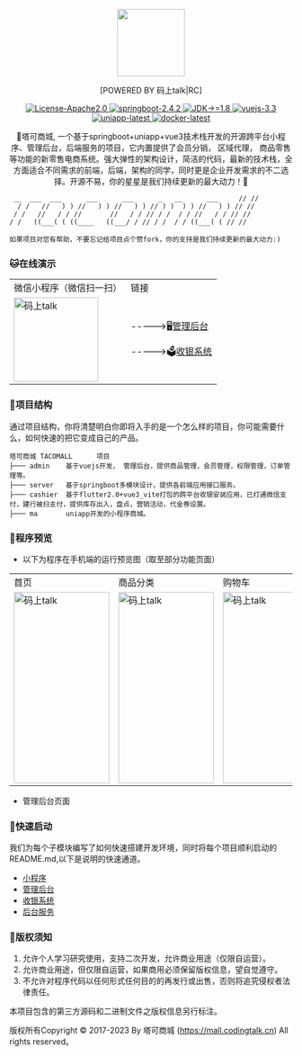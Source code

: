 <p align="center">
    <img height="120px" src="http://img.codingtalk.cn/a6Yzd6a1636188780637"/>
</p>
<p align="center">[POWERED BY 码上talk|RC]</p>
<p align="center">
	<a target="_blank" href="https://gitee.com/running-cat/tacomall/blob/master/LICENSE">
		<img src="https://img.shields.io/badge/License-Apache2.0-FA8072.svg" alt="License-Apache2.0"/>
	</a>
    <a target="_blank" href="https://spring.io/projects/spring-boot">
		<img src="https://img.shields.io/badge/springboot-2.4.2-green" alt="springboot-2.4.2"/>
	</a>
    <a target="_blank" href="https://www.oracle.com/java/technologies/downloads/">
		<img src="https://img.shields.io/badge/JDK->=1.8-FF6347" alt="JDK->=1.8"/>
	</a>
     <a target="_blank" href="https://cn.vuejs.org/">
		<img src="https://img.shields.io/badge/vuejs-3.3-3CB371" alt="vuejs-3.3"/>
	</a>
    <a target="_blank" href="https://uniapp.dcloud.io/">
		<img src="https://img.shields.io/badge/uniapp-latest-008000" alt="uniapp-latest"/>
	</a>
    <a target="_blank" href="https://www.docker.com/">
		<img src="https://img.shields.io/badge/docker-latest-1E90FF" alt="docker-latest"/>
	</a>
</p>
<p align="center">
🌮塔可商城, 一个基于springboot+uniapp+vue3技术栈开发的开源跨平台小程序、管理后台，后端服务的项目，它内置提供了会员分销， 区域代理， 商品零售等功能的新零售电商系统。强大弹性的架构设计，简洁的代码，最新的技术栈，全方面适合不同需求的前端，后端，架构的同学，同时更是企业开发需求的不二选择。开源不易，你的星星是我们持续更新的最大动力！🥳
</p>

```
 __  ___  ___      ___      ___      _   __      ___     // //  
  / /   //   ) ) //   ) ) //   ) ) // ) )  ) ) //   ) ) // //   
 / /   //   / / //       //   / / // / /  / / //   / / // //    
/ /   ((___( ( ((____   ((___/ / // / /  / / ((___( ( // //     

如果项目对您有帮助，不要忘记给项目点个赞fork，你的支持是我们持续更新的最大动力:)

```
### 🐱在线演示
<table border="0">
    <tr>
        <td>微信小程序（微信扫一扫）</td>
        <td>链接</td>
    </tr>
    <tr>
        <td><img title="码上talk" src="https://img.codingtalk.cn/3Y4h5Zz1608078777538" height="150" width="150"/></td>
        <td>
            <p>----->🖥️<a target="_blank" href="http://mall.codingtalk.cn/admin">管理后台</a></p>
            <p>----->🗳️<a target="_blank" href="http://mall.codingtalk.cn/cashier">收银系统</a></p>
        </td>
    </tr>
</table>

### 🐢项目结构
通过项目结构，你将清楚明白你即将入手的是一个怎么样的项目，你可能需要什么，如何快速的把它变成自己的产品。
~~~
塔可商城 TACOMALL      项目
├─── admin    基于vuejs开发， 管理后台，提供商品管理，会员管理，权限管理，订单管理等。
├─── server   基于springboot多模块设计，提供各前端应用接口服务。
├─── cashier  基于flutter2.0+vue3_vite打包的跨平台收银安装应用，已打通微信支付，建行被扫支付，提供库存出入，盘点，营销活动，代金券设置。
├─── ma       uniapp开发的小程序商城。
~~~

### 🙈程序预览
- 以下为程序在手机端的运行预览图（取至部分功能页面）

<table border="0">
    <tr>
        <td>首页</td>
        <td>商品分类</td>
        <td>购物车</td>
        <td>我的</td>
        <td>商品详情</td>
    </tr>
    <tr>
        <td><img title="码上talk" src="https://img.codingtalk.cn/WHjZJJh1586355355657" height="340" width="170"/></td>
        <td><img title="码上talk" src="https://img.codingtalk.cn/MmNmCR21586355392776" height="340" width="170"/></td>
        <td><img title="码上talk" src="https://img.codingtalk.cn/25NbeMD1586355410426" height="340" width="170"/></td>
        <td><img title="码上talk" src="https://img.codingtalk.cn/nrnzKwr1586355431298" height="340" width="170"/></td>
        <td><img title="码上talk" src="https://img.codingtalk.cn/r8yRj251586355442801" height="340" width="170"/></td>
    </tr>
</table>

- 管理后台页面
  
### 🐼快速启动
我们为每个子模块编写了如何快速搭建开发环境，同时将每个项目顺利启动的README.md,以下是说明的快速通道。
- [小程序]()
- [管理后台]()
- [收银系统]()
- [后台服务]()

### 🦫版权须知

1. 允许个人学习研究使用，支持二次开发，允许商业用途（仅限自运营）。
2. 允许商业用途，但仅限自运营，如果商用必须保留版权信息，望自觉遵守。
3. 不允许对程序代码以任何形式任何目的的再发行或出售，否则将追究侵权者法律责任。


本项目包含的第三方源码和二进制文件之版权信息另行标注。

版权所有Copyright © 2017-2023 By 塔可商城 (https://mall.codingtalk.cn) All rights reserved。